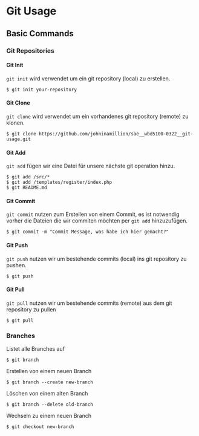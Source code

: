 # Git Usage

## Basic Commands

### Git Repositories

#### Git Init
`git init` wird verwendet um ein git repository (local) zu erstellen.

```shell
$ git init your-repository
```

#### Git Clone
`git clone` wird verwendet um ein vorhandenes git repository (remote) zu klonen.

```shell
$ git clone https://github.com/johninamillion/sae__wbd5100-0322__git-usage.git
```

#### Git Add
`git add` fügen wir eine Datei für unsere nächste git operation hinzu.

```shell
$ git add /src/*
$ git add /templates/register/index.php
$ git README.md
```

#### Git Commit
`git commit` nutzen zum Erstellen von einem Commit, es ist notwendig vorher die Dateien die wir commiten möchten per `git add` hinzuzufügen.

```shell
$ git commit -m "Commit Message, was habe ich hier gemacht?"
```

#### Git Push
`git push` nutzen wir um bestehende commits (local) ins git repository zu pushen.

```shell
$ git push
```

#### Git Pull
`git pull` nutzen wir um bestehende commits (remote) aus dem git repository zu pullen

```shell
$ git pull
```

### Branches

Listet alle Branches auf
```shell
$ git branch
```

Erstellen von einem neuen Branch
```shell
$ git branch --create new-branch
```

Löschen von einem alten Branch
```shell
$ git branch --delete old-branch
```

Wechseln zu einem neuen Branch
```shell
$ git checkout new-branch
```
